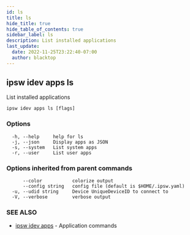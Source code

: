 ```yaml
---
id: ls
title: ls
hide_title: true
hide_table_of_contents: true
sidebar_label: ls
description: List installed applications
last_update:
  date: 2022-11-25T23:22:40-07:00
  author: blacktop
---
```

## ipsw idev apps ls

List installed applications

```
ipsw idev apps ls [flags]
```

### Options

```
  -h, --help     help for ls
  -j, --json     Display apps as JSON
  -s, --system   List system apps
  -r, --user     List user apps
```

### Options inherited from parent commands

```
      --color           colorize output
      --config string   config file (default is $HOME/.ipsw.yaml)
  -u, --udid string     Device UniqueDeviceID to connect to
  -V, --verbose         verbose output
```

### SEE ALSO

* [ipsw idev apps](/docs/cli/ipsw/idev/apps)	 - Application commands


